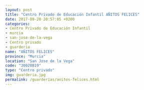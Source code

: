 ```yaml
---
layout: post
title: "Centro Privado de Educación Infantil AÑITOS FELICES"
date: 2017-09-20 20:57:05 +0200
categories:
- Centro Privado de Educación Infantil
- murcia
- san-jose-de-la-vega
- Centro privado
- guarderia
name: "AÑITOS FELICES"
province: "Murcia"
location: "San Jose de la Vega"
code: "30020819"
type: "Centro privado"
img: guarderia.jpg
permalink: /guarderias/anitos-felices.html
---
```

